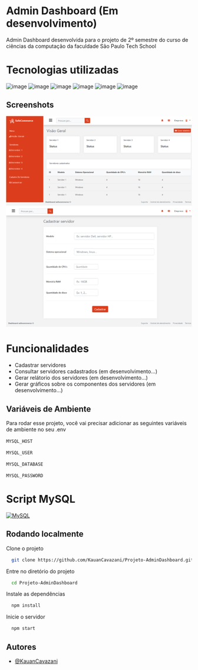 # Admin Dashboard (Em desenvolvimento)

Admin Dashboard desenvolvida para o projeto de 2º semestre do curso de ciências da computação da faculdade São Paulo Tech School

# Tecnologias utilizadas

![image](https://img.shields.io/badge/HTML5-E34F26?style=for-the-badge&logo=html5&logoColor=white)
![image](https://img.shields.io/badge/CSS3-1572B6?style=for-the-badge&logo=css3&logoColor=white)
![image](https://img.shields.io/badge/JavaScript-F7DF1E?style=for-the-badge&logo=javascript&logoColor=black)
![image](https://img.shields.io/badge/Node.js-43853D?style=for-the-badge&logo=node.js&logoColor=white)
![image](https://img.shields.io/badge/MySQL-00000F?style=for-the-badge&logo=mysql&logoColor=white)
![image](https://img.shields.io/badge/Bootstrap-563D7C?style=for-the-badge&logo=bootstrap&logoColor=white)

## Screenshots

![App Screenshot](./public/assets/readme/screenshotPainel.png)
![App Screenshot](./public/assets/readme/screenshotCadastro.png)

# Funcionalidades

- Cadastrar servidores
- Consultar servidores cadastrados (em desenvolvimento...)
- Gerar relátorio dos servidores (em desenvolvimento...)
- Gerar gráficos sobre os componentes dos servidores (em desenvolvimento...)

## Variáveis de Ambiente

Para rodar esse projeto, você vai precisar adicionar as seguintes variáveis de ambiente no seu .env

`MYSQL_HOST`

`MYSQL_USER`

`MYSQL_DATABASE`

`MYSQL_PASSWORD`

# Script MySQL

[![MySQL](https://img.shields.io/badge/mysql-%2300f.svg?style=for-the-badge&logo=mysql&logoColor=white)](./src/database/script.sql)

## Rodando localmente

Clone o projeto

```bash
  git clone https://github.com/KauanCavazani/Projeto-AdminDashboard.git
```

Entre no diretório do projeto

```bash
  cd Projeto-AdminDashboard
```

Instale as dependências

```bash
  npm install
```

Inicie o servidor

```bash
  npm start
```

## Autores

- [@KauanCavazani](https://www.github.com/KauanCavazani)

